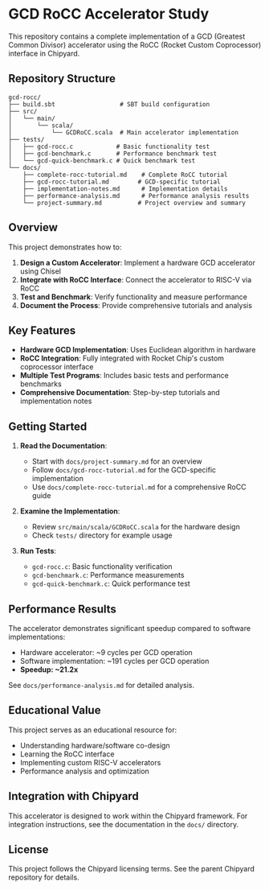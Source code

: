 # GCD RoCC Accelerator Study

This repository contains a complete implementation of a GCD (Greatest Common Divisor) accelerator using the RoCC (Rocket Custom Coprocessor) interface in Chipyard.

## Repository Structure

```
gcd-rocc/
├── build.sbt                  # SBT build configuration
├── src/
│   └── main/
│       └── scala/
│           └── GCDRoCC.scala  # Main accelerator implementation
├── tests/
│   ├── gcd-rocc.c            # Basic functionality test
│   ├── gcd-benchmark.c       # Performance benchmark test
│   └── gcd-quick-benchmark.c # Quick benchmark test
└── docs/
    ├── complete-rocc-tutorial.md    # Complete RoCC tutorial
    ├── gcd-rocc-tutorial.md        # GCD-specific tutorial
    ├── implementation-notes.md      # Implementation details
    ├── performance-analysis.md      # Performance analysis results
    └── project-summary.md          # Project overview and summary
```

## Overview

This project demonstrates how to:

1. **Design a Custom Accelerator**: Implement a hardware GCD accelerator using Chisel
2. **Integrate with RoCC Interface**: Connect the accelerator to RISC-V via RoCC
3. **Test and Benchmark**: Verify functionality and measure performance
4. **Document the Process**: Provide comprehensive tutorials and analysis

## Key Features

- **Hardware GCD Implementation**: Uses Euclidean algorithm in hardware
- **RoCC Integration**: Fully integrated with Rocket Chip's custom coprocessor interface
- **Multiple Test Programs**: Includes basic tests and performance benchmarks
- **Comprehensive Documentation**: Step-by-step tutorials and implementation notes

## Getting Started

1. **Read the Documentation**:
   - Start with `docs/project-summary.md` for an overview
   - Follow `docs/gcd-rocc-tutorial.md` for the GCD-specific implementation
   - Use `docs/complete-rocc-tutorial.md` for a comprehensive RoCC guide

2. **Examine the Implementation**:
   - Review `src/main/scala/GCDRoCC.scala` for the hardware design
   - Check `tests/` directory for example usage

3. **Run Tests**:
   - `gcd-rocc.c`: Basic functionality verification
   - `gcd-benchmark.c`: Performance measurements
   - `gcd-quick-benchmark.c`: Quick performance test

## Performance Results

The accelerator demonstrates significant speedup compared to software implementations:
- Hardware accelerator: ~9 cycles per GCD operation
- Software implementation: ~191 cycles per GCD operation
- **Speedup: ~21.2x**

See `docs/performance-analysis.md` for detailed analysis.

## Educational Value

This project serves as an educational resource for:
- Understanding hardware/software co-design
- Learning the RoCC interface
- Implementing custom RISC-V accelerators
- Performance analysis and optimization

## Integration with Chipyard

This accelerator is designed to work within the Chipyard framework. For integration instructions, see the documentation in the `docs/` directory.

## License

This project follows the Chipyard licensing terms. See the parent Chipyard repository for details.